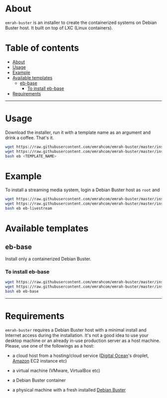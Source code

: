 About
=====

`emrah-buster` is an installer to create the containerized systems on Debian
Buster host. It built on top of LXC (Linux containers).

Table of contents
=================

- [About](#about)
- [Usage](#usage)
- [Example](#example)
- [Available templates](#available-templates)
    - [eb-base](#eb-base)
        - [To install eb-base](#to-install-eb-base)
- [Requirements](#requirements)

---

Usage
=====

Download the installer, run it with a template name as an argument and drink a
coffee. That's it.

```bash
wget https://raw.githubusercontent.com/emrahcom/emrah-buster/master/installer/eb
wget https://raw.githubusercontent.com/emrahcom/emrah-buster/master/installer/<TEMPLATE_NAME>.conf
bash eb <TEMPLATE_NAME>
```

Example
=======

To install a streaming media system, login a Debian Buster host as `root` and

```bash
wget https://raw.githubusercontent.com/emrahcom/emrah-buster/master/installer/eb
wget https://raw.githubusercontent.com/emrahcom/emrah-buster/master/installer/eb-livestream.conf
bash eb eb-livestream
```

Available templates
===================

eb-base
-------

Install only a containerized Debian Buster.

### To install eb-base

```bash
wget https://raw.githubusercontent.com/emrahcom/emrah-buster/master/installer/eb
wget https://raw.githubusercontent.com/emrahcom/emrah-buster/master/installer/eb-base.conf
bash eb eb-base
```

---

Requirements
============

`emrah-buster` requires a Debian Buster host with a minimal install and
Internet access during the installation. It's not a good idea to use your
desktop machine or an already in-use production server as a host machine.
Please, use one of the followings as a host:

-  a cloud host from a hosting/cloud service
   ([Digital Ocean](https://www.digitalocean.com/?refcode=92b0165840d8)'s
   droplet, [Amazon](https://console.aws.amazon.com) EC2 instance etc)

-  a virtual machine (VMware, VirtualBox etc)

-  a Debian Buster container

-  a physical machine with a fresh installed [Debian Buster](https://www.debian.org/distrib/netinst)
